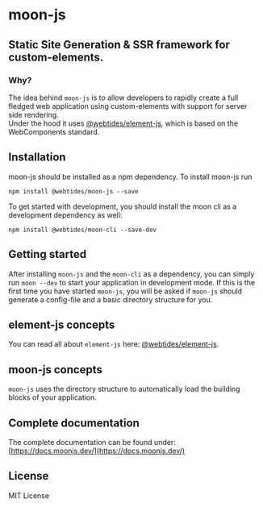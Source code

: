 # moon-js

## Static Site Generation & SSR framework for custom-elements.

### Why?

The idea behind `moon-js` is to allow developers to rapidly create a full fledged
 web application using custom-elements with support for server side rendering.  
Under the hood it uses [@webtides/element-js](https://github.com/webtides/element-js), which is based
on the WebComponents standard.

## Installation

moon-js should be installed as a npm dependency. To install moon-js run
 
 `npm install @webtides/moon-js --save`

To get started with development, you should install the moon cli as a development
dependency as well:

`npm install @webtides/moon-cli --save-dev`

## Getting started

 After installing `moon-js` and the `moon-cli` as a dependency, you can simply run `moon --dev`
to start your application in development mode. If this is the first time you have started `moon-js`, you will be asked 
if `moon-js` should generate a config-file and a basic directory structure for you. 

## element-js concepts

You can read all about `element-js` here: [@webtides/element-js](https://github.com/webtides/element-js).

## moon-js concepts

`moon-js` uses the directory structure to automatically load the building blocks of your application.

## Complete documentation

The complete documentation can be found under: [https://docs.moonjs.dev/](https://docs.moonjs.dev/)

## License

MIT License
